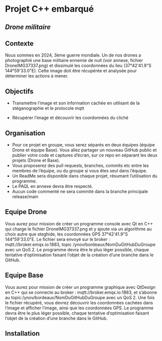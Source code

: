 # Projet C++ embarqué
## _Drone militaire_

## Contexte

Nous sommes en 2024, 3ème guerre mondiale. Un de nos drones a photographié
une base militaire ennemie de nuit (voir annexe, fichier DroneIMG37337.png) 
et dissimulé les coordonnées du lieu (37°42'41.9"S 144°59'33.0"E). Cette image 
doit être récupérée et analysée pour déterminer les actions à mener.

## Objectifs

* Transmettre l’image et son information cachée en utilisant de la 
stéganographie et le protocole mqtt

* Récupérer l’image et découvrir les coordonnées du cliché

## Organisation

* Pour ce projet en groupe, vous serez séparés en deux équipes (équipe
Drone et équipe Base). Vous allez partager un nouveau GitHub public 
et publier votre code et captures d’écran, sur ce repo en séparant les 
deux projets (Drone et Base). 
* Vous proposerez des pull requests, branches, commits etc entre les 
membres de l’équipe, ou du groupe si vous êtes seul dans l’équipe.
* Un ReadMe sera disponible dans chaque projet, résumant l’utilisation 
du programme.
* Le PAQL en annexe devra être respecté.
* Aucun code commenté ne sera commité dans la branche principale 
release/main

## Equipe Drone

Vous aurez pour mission de créer un programme console avec Qt en C++ qui 
charge le fichier DroneIMG37337.png et y ajoute via un algorithme au choix 
autre que steghide, les coordonnées GPS 37°42'41.9"S 144°59'33.0"E.
Le fichier sera envoyé sur le broker : mqtt://broker.emqx.io:1883, topic 
/ynov/bordeaux/NomDuGitHubDuGroupe avec un QoS 2. 
Le programme devra être le plus léger possible, chaque tentative 
d’optimisation faisant l’objet de la création d’une branche dans le GitHub.

## Equipe Base

Vous aurez pour mission de créer un programme graphique avec QtDesign en 
C++ qui se connecte au broker : mqtt://broker.emqx.io:1883, et s’abonne au 
topic:/ynov/bordeaux/NomDuGitHubDuGroupe avec un QoS 2.
Une fois le fichier récupéré, vous devrez découvrir les coordonnées cachées 
dans l’image et afficher l’image, ainsi que les coordonnées GPS. 
Le programme devra être le plus léger possible, chaque tentative 
d’optimisation faisant l’objet de la création d’une branche dans le GitHub.


## Installation
